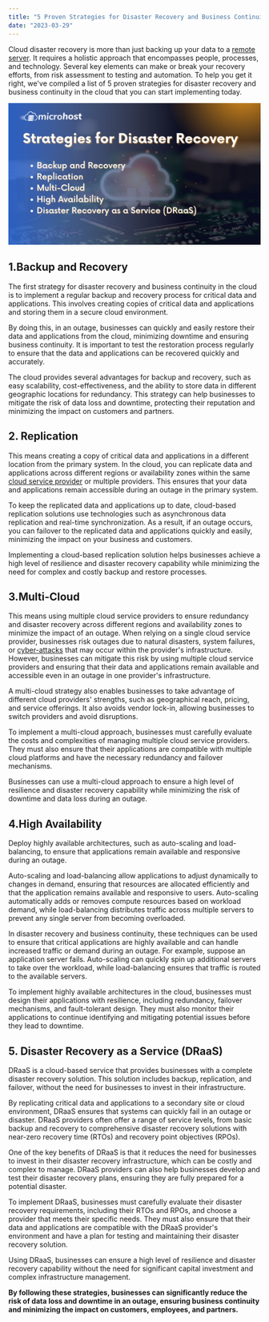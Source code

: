 ```yaml
---
title: "5 Proven Strategies for Disaster Recovery and Business Continuity in the Cloud"
date: "2023-03-29"
---
```


Cloud disaster recovery is more than just backing up your data to a [remote server](https://en.wikipedia.org/wiki/Server_(computing)#Purpose). It requires a holistic approach that encompasses people, processes, and technology. Several key elements can make or break your recovery efforts, from risk assessment to testing and automation. To help you get it right, we've compiled a list of 5 proven strategies for disaster recovery and business continuity in the cloud that you can start implementing today. 

![5. Disaster Recovery as a Service (DRaaS)](images/5-Proven-Strategies-for-Disaster-Recovery-and-Business-Continuity-in-the-Cloud.-1-1024x576.png)

## **1.Backup and Recovery**

The first strategy for disaster recovery and business continuity in the cloud is to implement a regular backup and recovery process for critical data and applications. This involves creating copies of critical data and applications and storing them in a secure cloud environment.

By doing this, in an outage, businesses can quickly and easily restore their data and applications from the cloud, minimizing downtime and ensuring business continuity. It is important to test the restoration process regularly to ensure that the data and applications can be recovered quickly and accurately.

The cloud provides several advantages for backup and recovery, such as easy scalability, cost-effectiveness, and the ability to store data in different geographic locations for redundancy. This strategy can help businesses to mitigate the risk of data loss and downtime, protecting their reputation and minimizing the impact on customers and partners.

## **2\. Replication**

This means creating a copy of critical data and applications in a different location from the primary system. In the cloud, you can replicate data and applications across different regions or availability zones within the same [cloud service provider](https://utho.com/cloud) or multiple providers. This ensures that your data and applications remain accessible during an outage in the primary system.

To keep the replicated data and applications up to date, cloud-based replication solutions use technologies such as asynchronous data replication and real-time synchronization. As a result, if an outage occurs, you can failover to the replicated data and applications quickly and easily, minimizing the impact on your business and customers.

Implementing a cloud-based replication solution helps businesses achieve a high level of resilience and disaster recovery capability while minimizing the need for complex and costly backup and restore processes.

## **3.Multi-Cloud**

This means using multiple cloud service providers to ensure redundancy and disaster recovery across different regions and availability zones to minimize the impact of an outage. When relying on a single cloud service provider, businesses risk outages due to natural disasters, system failures, or [cyber-attacks](https://en.wikipedia.org/wiki/Cyberattack#:~:text=4009%20define%20a%20cyber%20attack,data%20or%20stealing%20controlled%20information) that may occur within the provider's infrastructure. However, businesses can mitigate this risk by using multiple cloud service providers and ensuring that their data and applications remain available and accessible even in an outage in one provider's infrastructure.

A multi-cloud strategy also enables businesses to take advantage of different cloud providers' strengths, such as geographical reach, pricing, and service offerings. It also avoids vendor lock-in, allowing businesses to switch providers and avoid disruptions.

To implement a multi-cloud approach, businesses must carefully evaluate the costs and complexities of managing multiple cloud service providers. They must also ensure that their applications are compatible with multiple cloud platforms and have the necessary redundancy and failover mechanisms.

Businesses can use a multi-cloud approach to ensure a high level of resilience and disaster recovery capability while minimizing the risk of downtime and data loss during an outage.

## **4.High Availability**

Deploy highly available architectures, such as auto-scaling and load-balancing, to ensure that applications remain available and responsive during an outage.

Auto-scaling and load-balancing allow applications to adjust dynamically to changes in demand, ensuring that resources are allocated efficiently and that the application remains available and responsive to users. Auto-scaling automatically adds or removes compute resources based on workload demand, while load-balancing distributes traffic across multiple servers to prevent any single server from becoming overloaded.

In disaster recovery and business continuity, these techniques can be used to ensure that critical applications are highly available and can handle increased traffic or demand during an outage. For example, suppose an application server fails. Auto-scaling can quickly spin up additional servers to take over the workload, while load-balancing ensures that traffic is routed to the available servers.

To implement highly available architectures in the cloud, businesses must design their applications with resilience, including redundancy, failover mechanisms, and fault-tolerant design. They must also monitor their applications to continue identifying and mitigating potential issues before they lead to downtime.

## **5\. Disaster Recovery as a Service (DRaaS)**

DRaaS is a cloud-based service that provides businesses with a complete disaster recovery solution. This solution includes backup, replication, and failover, without the need for businesses to invest in their infrastructure.

By replicating critical data and applications to a secondary site or cloud environment, DRaaS ensures that systems can quickly fail in an outage or disaster. DRaaS providers often offer a range of service levels, from basic backup and recovery to comprehensive disaster recovery solutions with near-zero recovery time (RTOs) and recovery point objectives (RPOs).

One of the key benefits of DRaaS is that it reduces the need for businesses to invest in their disaster recovery infrastructure, which can be costly and complex to manage. DRaaS providers can also help businesses develop and test their disaster recovery plans, ensuring they are fully prepared for a potential disaster.

To implement DRaaS, businesses must carefully evaluate their disaster recovery requirements, including their RTOs and RPOs, and choose a provider that meets their specific needs. They must also ensure that their data and applications are compatible with the DRaaS provider's environment and have a plan for testing and maintaining their disaster recovery solution.

Using DRaaS, businesses can ensure a high level of resilience and disaster recovery capability without the need for significant capital investment and complex infrastructure management.

**By following these strategies, businesses can significantly reduce the risk of data loss and downtime in an outage, ensuring business continuity and minimizing the impact on customers, employees, and partners.**
